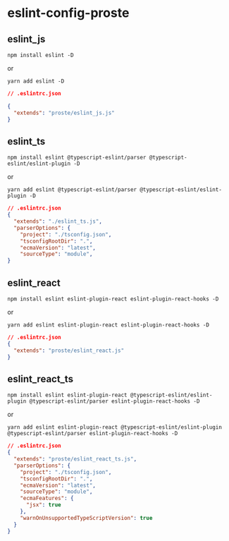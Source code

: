 # eslint-config-proste


## eslint_js

```
npm install eslint -D
```

or

```
yarn add eslint -D
```

``` json
// .eslintrc.json

{
  "extends": "proste/eslint_js.js"
}
```

## eslint_ts

``` 
npm install eslint @typescript-eslint/parser @typescript-eslint/eslint-plugin -D
```

or

```
yarn add eslint @typescript-eslint/parser @typescript-eslint/eslint-plugin -D
```

``` json
// .eslintrc.json
{
  "extends": "./eslint_ts.js",
  "parserOptions": {
    "project": "./tsconfig.json",
    "tsconfigRootDir": ".",
    "ecmaVersion": "latest",
    "sourceType": "module",
}
```

## eslint_react

```
npm install eslint eslint-plugin-react eslint-plugin-react-hooks -D
```

or

```
yarn add eslint eslint-plugin-react eslint-plugin-react-hooks -D
```

``` json
// .eslintrc.json
{
  "extends": "proste/eslint_react.js"
}
```

## eslint_react_ts

``` 
npm install eslint eslint-plugin-react @typescript-eslint/eslint-plugin @typescript-eslint/parser eslint-plugin-react-hooks -D
```

or 

```
yarn add eslint eslint-plugin-react @typescript-eslint/eslint-plugin @typescript-eslint/parser eslint-plugin-react-hooks -D
```

``` json
// .eslintrc.json
{
  "extends": "proste/eslint_react_ts.js",
  "parserOptions": {
    "project": "./tsconfig.json",
    "tsconfigRootDir": ".",
    "ecmaVersion": "latest",
    "sourceType": "module",
    "ecmaFeatures": {
      "jsx": true
    },
    "warnOnUnsupportedTypeScriptVersion": true
  }
}
```